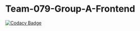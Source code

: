# Team-079-Group-A-Frontend

[![Codacy Badge](https://api.codacy.com/project/badge/Grade/4a9d315573254f349e68125d9dddd12b)](https://app.codacy.com/gh/BuildForSDGCohort2/Team-079-Group-A-Frontend?utm_source=github.com&utm_medium=referral&utm_content=BuildForSDGCohort2/Team-079-Group-A-Frontend&utm_campaign=Badge_Grade_Settings)